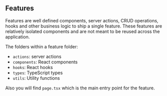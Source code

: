 ## Features

Features are well defined components, server actions, CRUD operations, hooks and other business logic to ship a single feature. These features are relatively isolated components and are not meant to be reused across the application.

The folders within a feature folder:

- `actions`: server actions
- `components`: React components
- `hooks`: React hooks
- `types`: TypeScript types
- `utils`: Utility functions

Also you will find `page.tsx` which is the main entry point for the feature.
